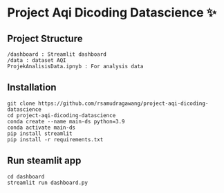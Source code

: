 # Project Aqi Dicoding Datascience ✨

## Project Structure

```
/dashboard : Streamlit dashboard
/data : dataset AQI
ProjekAnalisisData.ipnyb : For analysis data
```

## Installation

```
git clone https://github.com/rsamudragawang/project-aqi-dicoding-datascience
cd project-aqi-dicoding-datascience
conda create --name main-ds python=3.9
conda activate main-ds
pip install streamlit
pip install -r requirements.txt
```

## Run steamlit app

```
cd dashboard
streamlit run dashboard.py
```
